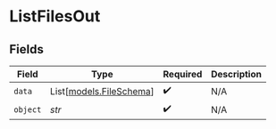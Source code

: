 # ListFilesOut


## Fields

| Field                                              | Type                                               | Required                                           | Description                                        |
| -------------------------------------------------- | -------------------------------------------------- | -------------------------------------------------- | -------------------------------------------------- |
| `data`                                             | List[[models.FileSchema](../models/fileschema.md)] | :heavy_check_mark:                                 | N/A                                                |
| `object`                                           | *str*                                              | :heavy_check_mark:                                 | N/A                                                |